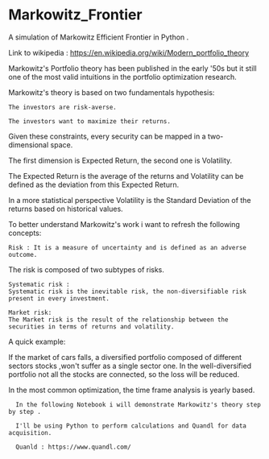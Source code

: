 # Markowitz_Frontier
A simulation of Markowitz Efficient Frontier in Python .

Link to wikipedia : https://en.wikipedia.org/wiki/Modern_portfolio_theory


Markowitz's Portfolio theory has been published in the early '50s but it still one of the most valid intuitions in the portfolio optimization research.

Markowitz's theory is based on two fundamentals hypothesis:

    The investors are risk-averse.

    The investors want to maximize their returns.


Given these constraints, every security can be mapped in a two-dimensional space.

The first dimension is Expected Return, the second one is Volatility.

The Expected Return is the average of the returns and Volatility can be defined as the deviation from this Expected Return.

In a more statistical perspective Volatility is the Standard Deviation of the returns based on historical values.


To better understand Markowitz's work i want to refresh the following concepts:

    Risk : It is a measure of uncertainty and is defined as an adverse outcome.
    
The risk is composed of two subtypes of risks.

    Systematic risk :
    Systematic risk is the inevitable risk, the non-diversifiable risk present in every investment.
    
    Market risk:
    The Market risk is the result of the relationship between the securities in terms of returns and volatility.



A quick example:

If the market of cars falls, a diversified portfolio composed of different sectors stocks ,won't suffer as a single sector one. In the well-diversified portfolio not all the stocks are connected, so the loss will be reduced.

In the most common optimization, the time frame analysis is yearly based.

      In the following Notebook i will demonstrate Markowitz's theory step by step .

      I'll be using Python to perform calculations and Quandl for data acquisition.

      Quanld : https://www.quandl.com/
